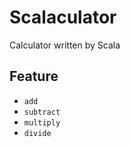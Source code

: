 # Scalaculator

Calculator written by Scala

## Feature

- `add`
- `subtract`
- `multiply`
- `divide`
